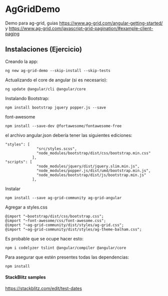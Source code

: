 # AgGridDemo

Demo para ag-grid, guias https://www.ag-grid.com/angular-getting-started/  y  https://www.ag-grid.com/javascript-grid-pagination/#example-client-paging


## Instalaciones (Ejercicio)

Creando la app:
```
ng new ag-grid-demo --skip-install --skip-tests
```
Actualizando el core de angular (si es necesario):
```
ng update @angular/cli @angular/core
```
Instalando Bootstrap:
```
npm install bootstrap jquery popper.js --save
```
font-awesome
```
npm install --save-dev @fortawesome/fontawesome-free
```
el archivo angular.json debería tener las siguientes ediciones:
```
"styles": [
              "src/styles.scss",
              "node_modules/bootstrap/dist/css/bootstrap.min.css"
            ],
"scripts": [
              "node_modules/jquery/dist/jquery.slim.min.js",
              "node_modules/popper.js/dist/umd/bootstrap.min.js",
              "node_modules/bootstrap/dist/js/bootstrap.min.js"
            ],
```
Instalar 
```
npm install --save ag-grid-community ag-grid-angular
```
Agregar a styles.css
```
@import "~bootstrap/dist/css/bootstrap.css";
@import "~font-awesome/css/font-awesome.css";
@import "~ag-grid-community/dist/styles/ag-grid.css";
@import "~ag-grid-community/dist/styles/ag-theme-balham.css";
```
Es probable que se ocupe hacer esto:
```
npm i codelyzer tslint @angular/compiler @angular/core
```
Para asegurar que estén presentes todas las dependencias:
```
npm install
```

#### StackBlitz samples

https://stackblitz.com/edit/test-dates
